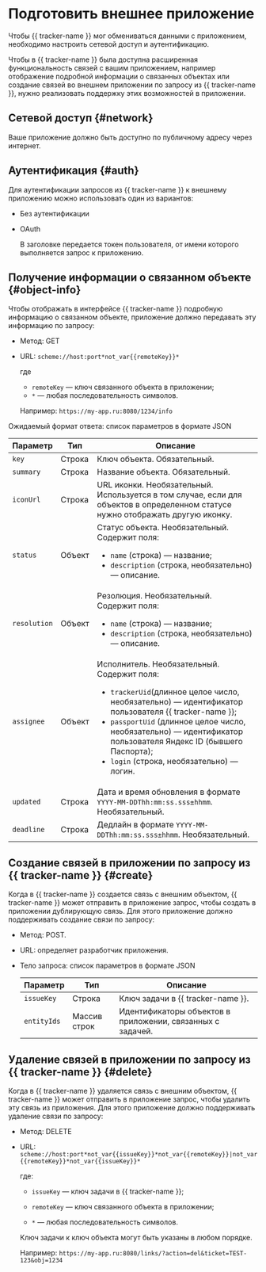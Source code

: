 # Подготовить внешнее приложение

Чтобы {{ tracker-name }} мог обмениваться данными с приложением, необходимо настроить сетевой доступ и аутентификацию.

Чтобы в {{ tracker-name }} была доступна расширенная функциональность связей с вашим приложением, например отображение подробной информации о связанных объектах или создание связей во внешнем приложении по запросу из {{ tracker-name }}, нужно реализовать поддержку этих возможностей в приложении.

## Сетевой доступ {#network}


Ваше приложение должно быть доступно по публичному адресу через интернет. 


## Аутентификация {#auth}

Для аутентификации запросов из {{ tracker-name }} к внешнему приложению можно использовать один из вариантов:

- Без аутентификации 

- OAuth

  В заголовке передается токен пользователя, от имени которого выполняется запрос к приложению.


## Получение информации о связанном объекте {#object-info}

Чтобы отображать в интерфейсе {{ tracker-name }} подробную информацию о связанном объекте, приложение должно передавать эту информацию по запросу:

- Метод: GET

- URL: `scheme://host:port*not_var{{remoteKey}}*`

	где
	- `remoteKey` — ключ связанного объекта в приложении;
	- `*` — любая последовательность символов.

	Например: `https://my-app.ru:8080/1234/info`

Ожидаемый формат ответа: список параметров в формате JSON

 Параметр | Тип | Описание
 -------- | -------- | ----------
 `key` | Строка | Ключ объекта. Обязательный.
 `summary` | Строка | Название объекта. Обязательный.
 `iconUrl` | Строка | URL иконки. Необязательный.<br/>Используется в том случае, если для объектов в определенном статусе нужно отображать другую иконку.
 `status` | Объект | Статус объекта. Необязательный.<br/>Содержит поля: <ul><li>`name` (строка) — название;</li><li>`description` (строка, необязательно) — описание.</li></ul>
 `resolution` | Объект |Резолюция. Необязательный.<br/>Содержит поля: <ul><li>`name` (строка) — название;</li><li>`description` (строка, необязательно) — описание.</li></ul>
 `assignee` |Объект| Исполнитель. Необязательный.<br/>Содержит поля:<ul><li>`trackerUid`(длинное целое число, необязательно) — идентификатор пользователя {{ tracker-name }};</li><li>`passportUid` (длинное целое число, необязательно) — идентификатор пользователя Яндекс ID (бывшего Паспорта);</li><li>`login` (строка, необязательно) — логин.</li></ul>
 `updated` | Строка | Дата и время обновления в формате `YYYY-MM-DDThh:mm:ss.sss±hhmm`. Необязательный.
 `deadline` | Строка | Дедлайн в формате `YYYY-MM-DDThh:mm:ss.sss±hhmm`. Необязательный.

## Создание связей в приложении по запросу из {{ tracker-name }} {#create}

Когда в {{ tracker-name }} создается связь с внешним объектом, {{ tracker-name }} может отправить в приложение запрос, чтобы создать в приложении дублирующую связь. Для этого приложение должно поддерживать создание связи по запросу:

- Метод: POST.

- URL: определяет разработчик приложения.

- Тело запроса: список параметров в формате JSON

    Параметр | Тип | Описание
    -------- | -------- | ----------
	`issueKey` | Строка | Ключ задачи в {{ tracker-name }}.
	`entityIds` | Массив строк | Идентификаторы объектов в приложении, связанных с задачей.

## Удаление связей в приложении по запросу из {{ tracker-name }} {#delete}

Когда в {{ tracker-name }} удаляется связь с внешним объектом, {{ tracker-name }} может отправить в приложение запрос, чтобы удалить эту связь из приложения. Для этого приложение должно поддерживать удаление связи по запросу:

- Метод: DELETE

- URL: `scheme://host:port*not_var{{issueKey}}*not_var{{remoteKey}}|not_var{{remoteKey}}*not_var{{issueKey}}*`

	где:

	- `issueKey` — ключ задачи в {{ tracker-name }};

	- `remoteKey` — ключ связанного объекта в приложении;

	- `*` — любая последовательность символов.

	Ключ задачи к ключ объекта могут быть указаны в любом порядке.

	Например: `https://my-app.ru:8080/links/?action=del&ticket=TEST-123&obj=1234`


